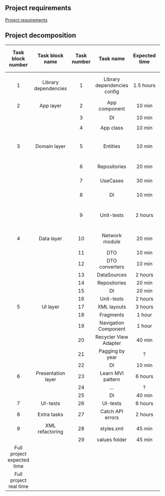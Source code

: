 ## Project requirements
<a href="https://github.com/appKODE/trainee-test-android">Project requirements</a>

## Project decomposition

|      Task block number     |    Task block name   | Task number |          Task name          | Expected time |   Real time   | Task block expected time | Task block real time | Task completion status |
|:--------------------------:|:--------------------:|:-----------:|:---------------------------:|:-------------:|:-------------:|:------------------------:|:--------------------:|:----------------------:|
|              1             | Library dependencies |      1      | Library dependencies config |   1.5 hours   | 1 hour 48 min |         1.5 hours        |     1 hour 48 min    | :heavy_check_mark:     |
|              2             |       App layer      |      2      | App component               |     10 min    |     8 min     |          30 min          |        22 min        | :heavy_check_mark:     |
|                            |                      |      3      | DI                          |     10 min    |     8 min     |                          |                      | :heavy_check_mark:     |
|                            |                      |      4      | App class                   |     10 min    |     6 min     |                          |                      | :heavy_check_mark:     |
|              3             |     Domain layer     |      5      | Entities                    |     10 min    |     3 min     |    3 hours 10 minutes    |    3 hours 39 min    | :heavy_check_mark:     |
|                            |                      |      6      | Repositories                |     20 min    |     45 min    |                          |                      | :heavy_check_mark:     |
|                            |                      |      7      | UseCases                    |     30 min    |     10 min    |                          |                      | :heavy_check_mark:     |
|                            |                      |      8      | DI                          |     10 min    |     10 min    |                          |                      | :heavy_check_mark:     |
|                            |                      |      9      | Unit-tests                  |    2 hours    |2 hours 29 min |                          |                      | :heavy_check_mark:     |
|              4             |      Data layer      |      10     | Network module              |     20 min    |               |    5 hours 20 minutes    |                      |                        |
|                            |                      |      11     | DTO                         |     10 min    |               |                          |                      |                        |
|                            |                      |      12     | DTO converters              |     10 min    |               |                          |                      |                        |
|                            |                      |      13     | DataSources                 |    2 hours    |               |                          |                      |                        |
|                            |                      |      14     | Repositories                |     20 min    |               |                          |                      |                        |
|                            |                      |      15     | DI                          |     20 min    |               |                          |                      |                        |
|                            |                      |      16     | Unit-tests                  |    2 hours    |               |                          |                      |                        |
|              5             |       UI layer       |      17     | XML layouts                 |    3 hours    |               |             ?            |                      |                        |
|                            |                      |      18     | Fragments                   |     1 hour    |               |                          |                      |                        |
|                            |                      |      19     | Navigation Component        |     1 hour    |               |                          |                      |                        |
|                            |                      |      20     | Recycler View Adapter       |     40 min    |               |                          |                      |                        |
|                            |                      |      21     | Pagging by year             |       ?       |               |                          |                      |                        |
|                            |                      |      22     | DI                          |     10 min    |               |                          |                      |                        |
|              6             |  Presentation layer  |      23     | Learn MVI pattern           |     6 hours   |               |             ?            |                      |                        |
|                            |                      |      24     | ...                         |       ?       |               |                          |                      |                        |
|                            |                      |      25     | DI                          |     40 min    |               |                          |                      |                        |
|              7             |       UI-tests       |      26     | UI-tests                    |    6 hours    |               |          6 hours         |                      |                        |
|              8             |      Extra tasks     |      27     | Catch API errors            |    2 hours    |               |          2 hours         |                      |                        |
|              9             |    XML refactoring   |      28     | styles.xml                  |     45 min    |               |         1.5 hours        |                      |                        |
|                            |                      |      29     | values folder               |     45 min    |               |                          |                      |                        |
| Full project expected time |                      |             |                             |               |               |     32 hours 20 min +    |                      |                        |
|   Full project real time   |                      |             |                             |               |               |                          |                      |                        |